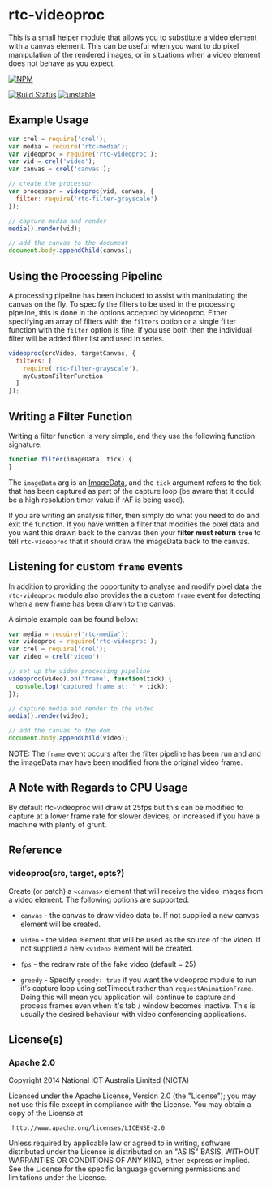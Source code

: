 # rtc-videoproc

This is a small helper module that allows you to substitute a video
element with a canvas element.  This can be useful when you want to
do pixel manipulation of the rendered images, or in situations when
a video element does not behave as you expect.


[![NPM](https://nodei.co/npm/rtc-videoproc.png)](https://nodei.co/npm/rtc-videoproc/)

[![Build Status](https://img.shields.io/travis/rtc-io/rtc-videoproc.svg?branch=master)](https://travis-ci.org/rtc-io/rtc-videoproc) [![unstable](https://img.shields.io/badge/stability-unstable-yellowgreen.svg)](https://github.com/badges/stability-badges) 

## Example Usage

```js
var crel = require('crel');
var media = require('rtc-media');
var videoproc = require('rtc-videoproc');
var vid = crel('video');
var canvas = crel('canvas');

// create the processor
var processor = videoproc(vid, canvas, {
  filter: require('rtc-filter-grayscale')
});

// capture media and render
media().render(vid);

// add the canvas to the document
document.body.appendChild(canvas);
```

## Using the Processing Pipeline

A processing pipeline has been included to assist with
manipulating the canvas on the fly. To specify the filters to be used
in the processing pipeline, this is done in the options accepted by
videoproc. Either specifying an array of filters with the `filters` option
or a single filter function with the `filter` option is fine.  If you use
both then the individual filter will be added filter list and used in
series.

```js
videoproc(srcVideo, targetCanvas, {
  filters: [
    require('rtc-filter-grayscale'),
    myCustomFilterFunction
  ]
});
```

## Writing a Filter Function

Writing a filter function is very simple, and they use the following
function signature:

```js
function filter(imageData, tick) {
}
```

The `imageData` arg is an
[ImageData](http://www.w3.org/TR/2dcontext/#imagedata), and the `tick`
argument refers to the tick that has been captured as part of the capture
loop (be aware that it could be a high resolution timer value if rAF is
being used).

If you are writing an analysis filter, then simply do what you need to do
and exit the function.  If you have written a filter that modifies the pixel
data and you want this drawn back to the canvas then your **filter must
return `true`** to tell `rtc-videoproc` that it should draw the imageData
back to the canvas.

## Listening for custom `frame` events

In addition to providing the opportunity to analyse and modify pixel data
the `rtc-videoproc` module also provides the a custom `frame` event for
detecting when a new frame has been drawn to the canvas.

A simple example can be found below:

```js
var media = require('rtc-media');
var videoproc = require('rtc-videoproc');
var crel = require('crel');
var video = crel('video');

// set up the video processing pipeline
videoproc(video).on('frame', function(tick) {
  console.log('captured frame at: ' + tick);
});

// capture media and render to the video
media().render(video);

// add the canvas to the dom
document.body.appendChild(video);
```

NOTE: The `frame` event occurs after the filter pipeline has been run and
and the imageData may have been modified from the original video frame.

## A Note with Regards to CPU Usage

By default rtc-videoproc will draw at 25fps but this can be modified to capture
at a lower frame rate for slower devices, or increased if you have a
machine with plenty of grunt.

## Reference

### videoproc(src, target, opts?)

Create (or patch) a `<canvas>` element that will receive the video images
from a video element.  The following options are supported.

- `canvas` - the canvas to draw video data to.  If not supplied a new 
  canvas element will be created.

- `video` - the video element that will be used as the source of the video.
   If not supplied a new `<video>` element will be created.

- `fps` - the redraw rate of the fake video (default = 25)

- `greedy` - Specify `greedy: true` if you want the videoproc module to run
  it's capture loop using setTimeout rather than `requestAnimationFrame`.
  Doing this will mean you application will continue to capture and process
  frames even when it's tab / window becomes inactive. This is usually the
  desired behaviour with video conferencing applications.

## License(s)

### Apache 2.0

Copyright 2014 National ICT Australia Limited (NICTA)

   Licensed under the Apache License, Version 2.0 (the "License");
   you may not use this file except in compliance with the License.
   You may obtain a copy of the License at

     http://www.apache.org/licenses/LICENSE-2.0

   Unless required by applicable law or agreed to in writing, software
   distributed under the License is distributed on an "AS IS" BASIS,
   WITHOUT WARRANTIES OR CONDITIONS OF ANY KIND, either express or implied.
   See the License for the specific language governing permissions and
   limitations under the License.
